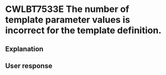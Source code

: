 # CWLBT7533E The number of template parameter values is incorrect for the template definition.

## Explanation

## User response